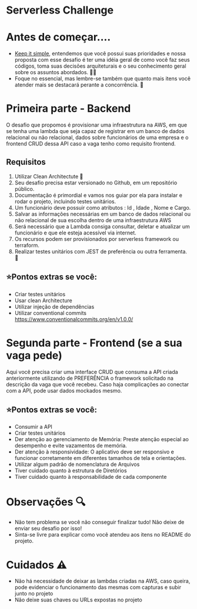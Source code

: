 # Serverless Challenge

# Antes de começar....

- [Keep it simple](https://pt.wikipedia.org/wiki/Princ%C3%ADpio_KISS), entendemos que você possui suas prioridades e nossa proposta com esse desafio é ter uma idéia geral de como você faz seus códigos, toma suas decisões arquiteturais e o seu conhecimento geral sobre os assuntos abordados. 🧙‍♂️
- Foque no essencial, mas lembre-se também que quanto mais itens você atender mais se destacará perante a concorrência. 💪

# Primeira parte - Backend

O desafio que propomos é provisionar uma infraestrutura na AWS, em que se tenha uma lambda que seja capaz de registrar em um banco de dados relacional ou não relacional, dados sobre funcionários de uma empresa e o frontend CRUD dessa API caso a vaga tenho como requisito frontend.

## Requisitos
 1. Utilizar Clean Architectute 🧓 <br/>
 2. Seu desafio precisa estar versionado no Github, em um repositório público. <br/>
 3. Documentação é primordial e vamos nos guiar por ela para instalar e rodar o projeto, incluindo testes unitários. <br/>
 4. Um funcionário deve possuir como atributos : Id , Idade , Nome e Cargo.<br/>
 5. Salvar as informações necessárias em um banco de dados relacional ou não relacional de sua escolha dentro de uma infraestrutura AWS<br/>
 6. Será necessário que a Lambda consiga consultar, deletar e atualizar um funcionário e que ele esteja acessível via internet.<br/>
 7. Os recursos podem ser provisionados por serverless framework ou terraform.<br/>
 8. Realizar testes unitários com JEST de preferência ou outra ferramenta. 🧪<br/>

## ⭐Pontos extras se você:
- Criar testes unitários
- Usar clean Architecture
- Utilizar injeção de dependências
- Utilizar conventional commits https://www.conventionalcommits.org/en/v1.0.0/

# Segunda parte - Frontend (se a sua vaga pede)

Aqui você precisa criar uma interface CRUD que consuma a API criada anteriormente utilizando de PREFERÊNCIA o framework solicitado na descrição da vaga que você recebeu.
Caso haja complicações ao conectar com a API, pode usar dados mockados mesmo.

## ⭐Pontos extras se você:
- Consumir a API
- Criar testes unitários
- Der atenção ao gerenciamento de Memória: Preste atenção especial ao desempenho e evite vazamentos de memória.
- Der atenção à responsividade: O aplicativo deve ser responsivo e funcionar corretamente em diferentes tamanhos de tela e orientações.
- Utilizar algum padrão de nomenclatura de Arquivos
- Tiver cuidado quanto à estrutura de Diretórios
- Tiver cuidado quanto à responsabilidade de cada componente

# Observações 🔍
- Não tem problema se você não conseguir finalizar tudo! Não deixe de enviar seu desafio por isso!
- Sinta-se livre para explicar como você atendeu aos itens no README do projeto.

# Cuidados ⚠️
- Não há necessidade de deixar as lambdas criadas na AWS, caso queira, pode evidenciar o funcionamento das mesmas com capturas e subir junto no projeto
- Não deixe suas chaves ou URLs expostas no projeto
